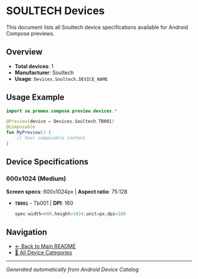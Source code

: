 # SOULTECH Devices

This document lists all Soultech device specifications available for Android Compose previews.

## Overview

- **Total devices**: 1
- **Manufacturer**: Soultech
- **Usage**: `Devices.Soultech.DEVICE_NAME`

## Usage Example

```kotlin
import se.premex.compose.preview.devices.*

@Preview(device = Devices.Soultech.TB001)
@Composable
fun MyPreview() {
    // Your composable content
}
```

## Device Specifications

### 600x1024 (Medium)

**Screen specs**: 600x1024px | **Aspect ratio**: 75:128

- **`TB001`** - Tb001 | **DPI**: 160
  ```kotlin
  spec:width=600,height=1024,unit=px,dpi=160
  ```

## Navigation

- [← Back to Main README](../../README.md)
- [📱 All Device Categories](../README.md)

---
*Generated automatically from Android Device Catalog*
